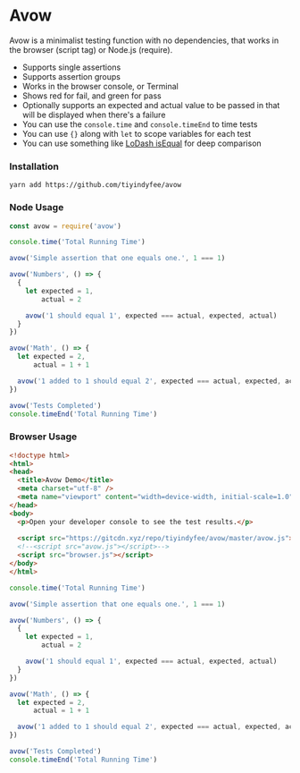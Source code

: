 # Avow
Avow is a minimalist testing function with no dependencies, that works in the browser (script tag) or Node.js (require).

- Supports single assertions
- Supports assertion groups
- Works in the browser console, or Terminal
- Shows red for fail, and green for pass
- Optionally supports an expected and actual value to be passed in that will be displayed when there's a failure
- You can use the `console.time` and `console.timeEnd` to time tests
- You can use `{}` along with `let` to scope variables for each test
- You can use something like [LoDash isEqual](https://lodash.com/docs#isEqual) for deep comparison

### Installation
`yarn add https://github.com/tiyindyfee/avow`

### Node Usage

```javascript
const avow = require('avow')

console.time('Total Running Time')

avow('Simple assertion that one equals one.', 1 === 1)

avow('Numbers', () => {
  {
    let expected = 1,
        actual = 2

    avow('1 should equal 1', expected === actual, expected, actual)
  }
})

avow('Math', () => {
  let expected = 2,
      actual = 1 + 1

  avow('1 added to 1 should equal 2', expected === actual, expected, actual)
})

avow('Tests Completed')
console.timeEnd('Total Running Time')
```

### Browser Usage

```html
<!doctype html>
<html>
<head>
  <title>Avow Demo</title>
  <meta charset="utf-8" />
  <meta name="viewport" content="width=device-width, initial-scale=1.0" />
</head>
<body>
  <p>Open your developer console to see the test results.</p>
  
  <script src="https://gitcdn.xyz/repo/tiyindyfee/avow/master/avow.js"></script>
  <!--<script src="avow.js"></script>-->
  <script src="browser.js"></script>
</body>
</html>
```

```javascript
console.time('Total Running Time')

avow('Simple assertion that one equals one.', 1 === 1)

avow('Numbers', () => {
  {
    let expected = 1,
        actual = 2

    avow('1 should equal 1', expected === actual, expected, actual)
  }
})

avow('Math', () => {
  let expected = 2,
      actual = 1 + 1

  avow('1 added to 1 should equal 2', expected === actual, expected, actual)
})

avow('Tests Completed')
console.timeEnd('Total Running Time')
```